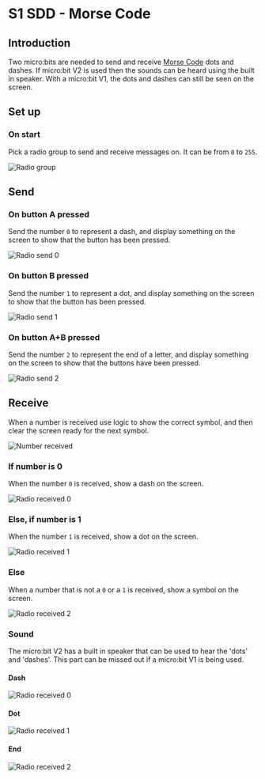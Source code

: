 # S1 SDD - Morse Code


## Introduction

Two micro:bits are needed to send and receive [Morse Code](https://morsecode.world/Titanic.html) dots and dashes.  If micro:bit V2 is used then the sounds can be heard using the built in speaker.  With a micro:bit V1, the dots and dashes can still be seen on the screen.


## Set up

### On start

Pick a radio group to send and receive messages on.  It can be from `0` to `255`.

![Radio group](assets/morse1.png "on start")


## Send

### On button A pressed

Send the number `0` to represent a dash, and display something on the screen to show that the button has been pressed.

![Radio send 0](assets/morse2.png "on button A")


### On button B pressed

Send the number `1` to represent a dot, and display something on the screen to show that the button has been pressed.

![Radio send 1](assets/morse3.png "on button B")


### On button A+B pressed

Send the number `2` to represent the end of a letter, and display something on the screen to show that the buttons have been pressed.

![Radio send 2](assets/morse4.png "on button A+B")


## Receive

When a number is received use logic to show the correct symbol, and then clear the screen ready for the next symbol.

![Number received](assets/morse5.png "Number received")


### If number is 0

When the number `0` is received, show a dash on the screen.

![Radio received 0](assets/morse6.png "Dash received")


### Else, if number is 1

When the number `1` is received, show a dot on the screen.

![Radio received 1](assets/morse7.png "Dot received")


### Else

When a number that is not a `0` or a `1` is received, show a symbol on the screen.

![Radio received 2](assets/morse8.png "End received")


### Sound

The micro:bit V2 has a built in speaker that can be used to hear the 'dots' and 'dashes'.  This part can be missed out if a micro:bit V1 is being used. 


#### Dash

![Radio received 0](assets/morse9.png "Dash received")


#### Dot

![Radio received 1](assets/morse10.png "Dot received")


#### End

![Radio received 2](assets/morse11.png "End received")
